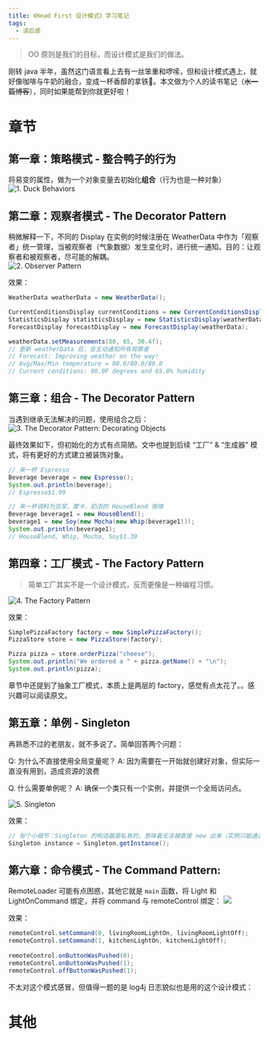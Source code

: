 ```yaml
---
title: 《Head First 设计模式》学习笔记
tags:
  - 读后感
---
```


> OO 原则是我们的目标，而设计模式是我们的做法。

刚转 java 半年，虽然这门语言看上去有一丝笨重和啰嗦，但和设计模式遇上，就好像咖啡与牛奶的融合，变成一杯香醇的拿铁🤔。本文做为个人的读书笔记（~~水一篇博客~~），同时如果能帮到你就更好啦！

<!--more-->

# 章节 
## 第一章：策略模式 - 整合鸭子的行为
将易变的属性，做为一个对象变量去初始化**组合**（行为也是一种对象）
![1. Duck Behaviors](/images/blog/200104_japan_travel/1.%20Duck%20Behaviors.png)


## 第二章：观察者模式 - The Decorator Pattern
稍微解释一下，不同的 Display 在实例的时候注册在 WeatherData 中作为「观察者」统一管理，当被观察者（气象数据）发生变化时，进行统一通知。目的：让观察者和被观察者，尽可能的解耦。  
![2. Observer Pattern](/images/blog/200104_japan_travel/2.%20Observer%20Pattern.png)

效果：

```java
WeatherData weatherData = new WeatherData();

CurrentConditionsDisplay currentConditions = new CurrentConditionsDisplay(weatherData);
StatisticsDisplay statisticsDisplay = new StatisticsDisplay(weatherData);
ForecastDisplay forecastDisplay = new ForecastDisplay(weatherData);

weatherData.setMeasurements(80, 65, 30.4f);
// 更新 weatherData 后，会主动通知所有观察者 
// Forecast: Improving weather on the way!
// Avg/Max/Min temperature = 80.0/80.0/80.0
// Current conditions: 80.0F degrees and 65.0% humidity
```

## 第三章：组合 - The Decorator Pattern
当遇到继承无法解决的问题，使用组合之后：
![3. The Decorator Pattern: Decorating Objects](/images/blog/200104_japan_travel/3.%20The%20Decorator%20Pattern:%20Decorating%20Objects.png)

最终效果如下，但初始化的方式有点简陋。文中也提到后续 “工厂” & “生成器” 模式，将有更好的方式建立被装饰对象。
``` java
// 来一杯 Espresso
Beverage beverage = new Espresso();
System.out.println(beverage);
// Espresso$1.99

// 来一杯调料为豆浆，摩卡，奶泡的 HouseBlend 咖啡
Beverage beverage1 = new HouseBlend();
beverage1 = new Soy(new Mocha(new Whip(beverage1)));
System.out.println(beverage1);
// HouseBlend, Whip, Mocha, Soy$1.39
```


## 第四章：工厂模式 - The Factory Pattern
> 简单工厂其实不是一个设计模式，反而更像是一种编程习惯。

![4. The Factory Pattern](/images/blog/200104_japan_travel/4.%20The%20Factory%20Pattern.png)

效果：
``` java
SimplePizzaFactory factory = new SimplePizzaFactory();
PizzaStore store = new PizzaStore(factory);

Pizza pizza = store.orderPizza("cheese");
System.out.println("We ordered a " + pizza.getName() + "\n");
System.out.println(pizza);
```

章节中还提到了抽象工厂模式，本质上是两层的 factory，感觉有点太花了。。感兴趣可以阅读原文。

## 第五章：单例 - Singleton
再熟悉不过的老朋友，就不多说了。简单回答两个问题：

Q: 为什么不直接使用全局变量呢？
A: 因为需要在一开始就创建好对象，但实际一直没有用到，造成资源的浪费

Q. 什么需要单例呢？
A: 确保一个类只有一个实例，并提供一个全局访问点。

![5. Singleton](/images/blog/200104_japan_travel/5.%20Singleton.png)

效果：
```java
// 有个小细节：Singleton 的构造器是私有的，意味着无法被直接 new 出来（实例只能通过工厂模式创造出来）
Singleton instance = Singleton.getInstance();
```

## 第六章：命令模式 - The Command Pattern:
RemoteLoader 可能有点困惑，其他它就是 `main` 函数，将 Light 和 LightOnCommand 绑定，并将 command 与 remoteControl 绑定：
![](/images/blog/200104_japan_travel/15883270132958.jpg)

效果：
```java
remoteControl.setCommand(0, livingRoomLightOn, livingRoomLightOff);
remoteControl.setCommand(1, kitchenLightOn, kitchenLightOff);
 
remoteControl.onButtonWasPushed(0);
remoteControl.onButtonWasPushed(1);
remoteControl.offButtonWasPushed(1);
```

不太对这个模式感冒，但值得一题的是 log4j 日志貌似也是用的这个设计模式：


# 其他

